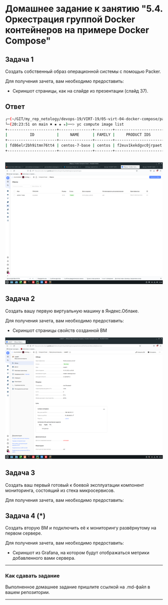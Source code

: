 # Домашнее задание к занятию "5.4. Оркестрация группой Docker контейнеров на примере Docker Compose"

## Задача 1

Создать собственный образ операционной системы с помощью Packer.

Для получения зачета, вам необходимо предоставить:
- Скриншот страницы, как на слайде из презентации (слайд 37).

## Ответ
```bash
┌─(~/GIT/my_rep_netology/devops-19/VIRT-19/05-virt-04-docker-compose/packer)────────────────────────────────────────────────────────────────────────────────────────────────────────────────────────────────────────(t0hab@t0hab-pc:pts/4)─┐
└─(20:23:51 on main ✖ ✹ ✚ ✭)──> yc compute image list                                                                                                                                                                         ──(Вс,окт09)─┘
+----------------------+---------------+--------+----------------------+--------+
|          ID          |     NAME      | FAMILY |     PRODUCT IDS      | STATUS |
+----------------------+---------------+--------+----------------------+--------+
| fd86elr2bh9itmn76tt4 | centos-7-base | centos | f2euv1kekdgvc0jrpaet | READY  |
+----------------------+---------------+--------+----------------------+--------+
```
![image alt](https://github.com/t0hab/devops-19/blob/main/VIRT-19/05-virt-04-docker-compose/image/%D0%A1%D0%BD%D0%B8%D0%BC%D0%BE%D0%BA%20%D1%8D%D0%BA%D1%80%D0%B0%D0%BD%D0%B0%20%D0%BE%D1%82%202022-10-09%2021-04-40.png?raw=true)
---

## Задача 2

Создать вашу первую виртуальную машину в Яндекс.Облаке.

Для получения зачета, вам необходимо предоставить:
- Скриншот страницы свойств созданной ВМ

![image alt](https://github.com/t0hab/devops-19/blob/main/VIRT-19/05-virt-04-docker-compose/image/%D0%A1%D0%BD%D0%B8%D0%BC%D0%BE%D0%BA%20%D1%8D%D0%BA%D1%80%D0%B0%D0%BD%D0%B0%20%D0%BE%D1%82%202022-10-10%2020-32-04.png?raw=true)

## Задача 3

Создать ваш первый готовый к боевой эксплуатации компонент мониторинга, состоящий из стека микросервисов.

Для получения зачета, вам необходимо предоставить:

## Задача 4 (*)

Создать вторую ВМ и подключить её к мониторингу развёрнутому на первом сервере.

Для получения зачета, вам необходимо предоставить:
- Скриншот из Grafana, на котором будут отображаться метрики добавленного вами сервера.
---

### Как cдавать задание

Выполненное домашнее задание пришлите ссылкой на .md-файл в вашем репозитории.

---